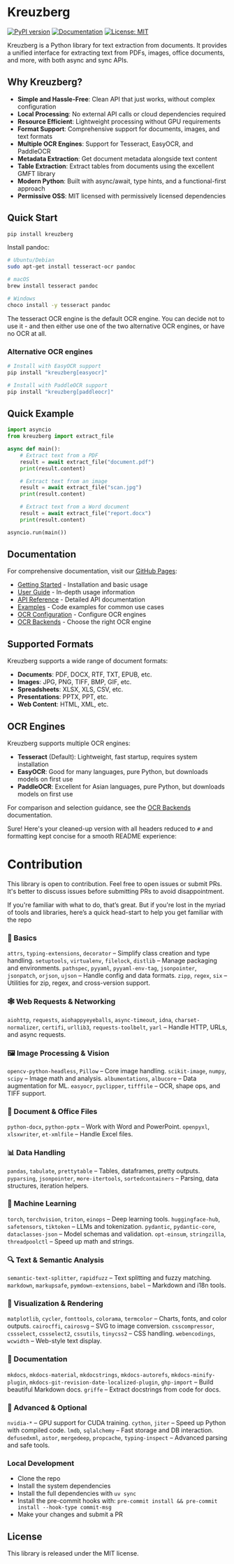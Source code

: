 # Kreuzberg

[![PyPI version](https://badge.fury.io/py/kreuzberg.svg)](https://badge.fury.io/py/kreuzberg)
[![Documentation](https://img.shields.io/badge/docs-GitHub_Pages-blue)](https://goldziher.github.io/kreuzberg/)
[![License: MIT](https://img.shields.io/badge/License-MIT-yellow.svg)](https://opensource.org/licenses/MIT)

Kreuzberg is a Python library for text extraction from documents. It provides a unified interface for extracting text from PDFs, images, office documents, and more, with both async and sync APIs.

## Why Kreuzberg?

- **Simple and Hassle-Free**: Clean API that just works, without complex configuration
- **Local Processing**: No external API calls or cloud dependencies required
- **Resource Efficient**: Lightweight processing without GPU requirements
- **Format Support**: Comprehensive support for documents, images, and text formats
- **Multiple OCR Engines**: Support for Tesseract, EasyOCR, and PaddleOCR
- **Metadata Extraction**: Get document metadata alongside text content
- **Table Extraction**: Extract tables from documents using the excellent GMFT library
- **Modern Python**: Built with async/await, type hints, and a functional-first approach
- **Permissive OSS**: MIT licensed with permissively licensed dependencies

## Quick Start

```bash
pip install kreuzberg
```

Install pandoc:

```bash
# Ubuntu/Debian
sudo apt-get install tesseract-ocr pandoc

# macOS
brew install tesseract pandoc

# Windows
choco install -y tesseract pandoc
```

The tesseract OCR engine is the default OCR engine. You can decide not to use it - and then either use one of the two alternative OCR engines, or have no OCR at all.

### Alternative OCR engines

```bash
# Install with EasyOCR support
pip install "kreuzberg[easyocr]"

# Install with PaddleOCR support
pip install "kreuzberg[paddleocr]"
```

## Quick Example

```python
import asyncio
from kreuzberg import extract_file

async def main():
    # Extract text from a PDF
    result = await extract_file("document.pdf")
    print(result.content)

    # Extract text from an image
    result = await extract_file("scan.jpg")
    print(result.content)

    # Extract text from a Word document
    result = await extract_file("report.docx")
    print(result.content)

asyncio.run(main())
```

## Documentation

For comprehensive documentation, visit our [GitHub Pages](https://goldziher.github.io/kreuzberg/):

- [Getting Started](https://goldziher.github.io/kreuzberg/getting-started/) - Installation and basic usage
- [User Guide](https://goldziher.github.io/kreuzberg/user-guide/) - In-depth usage information
- [API Reference](https://goldziher.github.io/kreuzberg/api-reference/) - Detailed API documentation
- [Examples](https://goldziher.github.io/kreuzberg/examples/) - Code examples for common use cases
- [OCR Configuration](https://goldziher.github.io/kreuzberg/user-guide/ocr-configuration/) - Configure OCR engines
- [OCR Backends](https://goldziher.github.io/kreuzberg/user-guide/ocr-backends/) - Choose the right OCR engine

## Supported Formats

Kreuzberg supports a wide range of document formats:

- **Documents**: PDF, DOCX, RTF, TXT, EPUB, etc.
- **Images**: JPG, PNG, TIFF, BMP, GIF, etc.
- **Spreadsheets**: XLSX, XLS, CSV, etc.
- **Presentations**: PPTX, PPT, etc.
- **Web Content**: HTML, XML, etc.

## OCR Engines

Kreuzberg supports multiple OCR engines:

- **Tesseract** (Default): Lightweight, fast startup, requires system installation
- **EasyOCR**: Good for many languages, pure Python, but downloads models on first use
- **PaddleOCR**: Excellent for Asian languages, pure Python, but downloads models on first use

For comparison and selection guidance, see the [OCR Backends](https://goldziher.github.io/kreuzberg/user-guide/ocr-backends/) documentation.

Sure! Here's your cleaned-up version with all headers reduced to `#` and formatting kept concise for a smooth README experience:


# Contribution

This library is open to contribution. Feel free to open issues or submit PRs. It's better to discuss issues before submitting PRs to avoid disappointment.

If you're familiar with what to do, that’s great. But if you're lost in the myriad of tools and libraries, here’s a quick head-start to help you get familiar with the repo


### 🔧 Basics

`attrs`, `typing-extensions`, `decorator` – Simplify class creation and type handling.
`setuptools`, `virtualenv`, `filelock`, `distlib` – Manage packaging and environments.
`pathspec`, `pyyaml`, `pyyaml-env-tag`, `jsonpointer`, `jsonpatch`, `orjson`, `ujson` – Handle config and data formats.
`zipp`, `regex`, `six` – Utilities for zip, regex, and cross-version support.

### 🕸️ Web Requests & Networking

`aiohttp`, `requests`, `aiohappyeyeballs`, `async-timeout`, `idna`, `charset-normalizer`, `certifi`, `urllib3`, `requests-toolbelt`, `yarl` – Handle HTTP, URLs, and async requests.

### 🖼️ Image Processing & Vision

`opencv-python-headless`, `Pillow` – Core image handling.
`scikit-image`, `numpy`, `scipy` – Image math and analysis.
`albumentations`, `albucore` – Data augmentation for ML.
`easyocr`, `pyclipper`, `tifffile` – OCR, shape ops, and TIFF support.

### 📄 Document & Office Files

`python-docx`, `python-pptx` – Work with Word and PowerPoint.
`openpyxl`, `xlsxwriter`, `et-xmlfile` – Handle Excel files.

### 📊 Data Handling

`pandas`, `tabulate`, `prettytable` – Tables, dataframes, pretty outputs.
`pyparsing`, `jsonpointer`, `more-itertools`, `sortedcontainers` – Parsing, data structures, iteration helpers.

### 🤖 Machine Learning

`torch`, `torchvision`, `triton`, `einops` – Deep learning tools.
`huggingface-hub`, `safetensors`, `tiktoken` – LLMs and tokenization.
`pydantic`, `pydantic-core`, `dataclasses-json` – Model schemas and validation.
`opt-einsum`, `stringzilla`, `threadpoolctl` – Speed up math and strings.

### 🔍 Text & Semantic Analysis

`semantic-text-splitter`, `rapidfuzz` – Text splitting and fuzzy matching.
`markdown`, `markupsafe`, `pymdown-extensions`, `babel` – Markdown and i18n tools.

### 🎨 Visualization & Rendering

`matplotlib`, `cycler`, `fonttools`, `colorama`, `termcolor` – Charts, fonts, and color outputs.
`cairocffi`, `cairosvg` – SVG to image conversion.
`csscompressor`, `cssselect`, `cssselect2`, `cssutils`, `tinycss2` – CSS handling.
`webencodings`, `wcwidth` – Web-style text display.

### 📖 Documentation

`mkdocs`, `mkdocs-material`, `mkdocstrings`, `mkdocs-autorefs`, `mkdocs-minify-plugin`, `mkdocs-git-revision-date-localized-plugin`, `ghp-import` – Build beautiful Markdown docs.
`griffe` – Extract docstrings from code for docs.

### 🧠 Advanced & Optional

`nvidia-*` – GPU support for CUDA training.
`cython`, `jiter` – Speed up Python with compiled code.
`lmdb`, `sqlalchemy` – Fast storage and DB interaction.
`defusedxml`, `astor`, `mergedeep`, `propcache`, `typing-inspect` – Advanced parsing and safe tools.




### Local Development

- Clone the repo
- Install the system dependencies
- Install the full dependencies with `uv sync`
- Install the pre-commit hooks with: `pre-commit install && pre-commit install --hook-type commit-msg`
- Make your changes and submit a PR

## License

This library is released under the MIT license.
